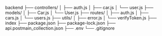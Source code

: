backend
├── controllers/
│ ├── auth.js
│ ├── car.js
│ └── user.js
├── models/
│ ├── Car.js
│ └── User.js
├── routes/
│ ├── auth.js
│ ├── cars.js
│ └── users.js
├── utils/
│ ├── error.js
│ └── verifyToken.js
├── index
├── package.json
├── package-lock.json
├── api.postmain_collection.json
├── .env
└── .gitignore
